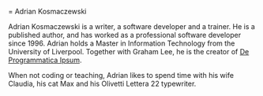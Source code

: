= Adrian Kosmaczewski

Adrian Kosmaczewski is a writer, a software developer and a trainer. He is a published author, and has worked as a professional software developer since 1996. Adrian holds a Master in Information Technology from the University of Liverpool. Together with Graham Lee, he is the creator of [De Programmatica Ipsum](#).

When not coding or teaching, Adrian likes to spend time with his wife Claudia, his cat Max and his Olivetti Lettera 22 typewriter.


